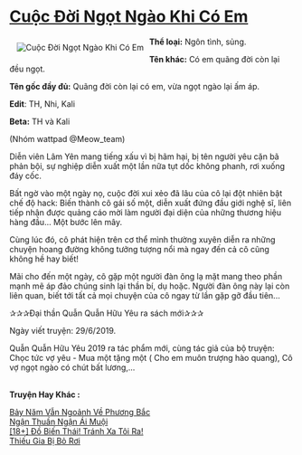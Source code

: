 <a href="https://utruyen.com/cuoc-doi-ngot-ngao-khi-co-em/19199/" title="Cuộc Đời Ngọt Ngào Khi Có Em"><h1>Cuộc Đời Ngọt Ngào Khi Có Em</h1></a><div style="display:table"><img align="right" style="float: left; padding: 10px;" src="https://utruyen.com/images/story/200x260/cuoc-doi-ngot-ngao-khi-co-em.jpg" alt="Cuộc Đời Ngọt Ngào Khi Có Em"><b>Thể loại:</b> Ngôn tình, sủng.<p></p><b>Tên khác:</b> Có em quãng đời còn lại đều ngọt.<p></p><b>Tên gốc đầy đủ:</b> Quãng đời còn lại có em, vừa ngọt ngào lại ấm áp.<p></p><b>Edit</b>: TH, Nhi, Kali <p></p><b>Beta:</b> TH và Kali<p></p>(Nhóm wattpad @Meow_team)<p></p>Diễn viên Lâm Yên mang tiếng xấu vì bị hãm hại, bị tên người yêu cặn bã phản bội, sự nghiệp diễn xuất một lần nữa tụt dốc không phanh, rơi xuống đáy cốc.<p></p>Bất ngờ vào một ngày nọ, cuộc đời xui xẻo đã lâu của cô lại đột nhiên bật chế độ hack: Biến thành cô gái số một, diễn xuất đứng đầu giới nghệ sĩ, liên tiếp nhận được quảng cáo mời làm người đại diện của những thương hiệu hàng đầu... Một bước lên mây.<p></p>Cùng lúc đó, cô phát hiện trên cơ thể mình thường xuyên diễn ra những chuyện hoang đường không tưởng tượng nổi mà ngay đến cả cô cũng không hề hay biết! <p></p>Mãi cho đến một ngày, cô gặp một người đàn ông lạ mặt mang theo phần mạnh mẽ áp đảo chúng sinh lại thần bí, dụ hoặc. Người đàn ông này lại còn liên quan, biết tới tất cả mọi chuyện của cô ngay từ lần gặp gỡ đầu tiên...<p></p>✰✰✰Đại thần Quẫn Quẫn Hữu Yêu ra sách mới✰✰✰<p></p>Ngày viết truyện: 29/6/2019.<p></p>Quẫn Quẫn Hữu Yêu 2019 ra tác phẩm mới, cùng tác giả của bộ truyện: Chọc tức vợ yêu - Mua một tặng một ( Cho em muôn trượng hào quang), Cô vợ ngọt ngào có chút bất lương,...</div><p><br><b>Truyện Hay Khác :</b></p><a href="https://utruyen.com/bay-nam-van-ngoanh-ve-phuong-bac/12921/" alt="Bảy Năm Vẫn Ngoảnh Về Phương Bắc">Bảy Năm Vẫn Ngoảnh Về Phương Bắc</a><br/><a href="https://github.com/quanluxury/truyenhot/tree/master/truyenhay/4886/" alt="Ngận Thuần Ngận Ái Muội">Ngận Thuần Ngận Ái Muội</a><br/><a href="https://github.com/quanluxury/truyenhot/tree/master/truyenhay/17138/" alt="[18+] Đồ Biến Thái! Tránh Xa Tôi Ra!">[18+] Đồ Biến Thái! Tránh Xa Tôi Ra!</a><br/><a href="https://truyenhot2019.blogspot.com/2019/12/thieu-gia-bi-bo-roi.html" alt="Thiếu Gia Bị Bỏ Rơi">Thiếu Gia Bị Bỏ Rơi</a><br/>